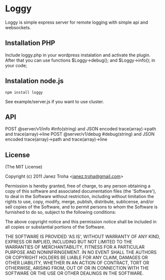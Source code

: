 
# Loggy

Loggy is simple express server for remote logging with simple api and websockets.

## Installation PHP

  Include loggy.php in your wordpress instalation and activate the plugin. After that you can use functions $Loggy->debug(); and $Loggy->info(); in your code; 

## Instalation node.js

	npm install loggy
  See example/server.js if you want to use cluster.

## API
  
  POST @server/v1/info #info(string) and JSON encoded trace(array)->path and trace(array)->line
  POST @server/v1/debug #debug(string) and JSON encoded trace(array)->path and trace(array)->line

## License 

(The MIT License)

Copyright (c) 2011 Janez Troha &lt;janez.troha@gmail.com&gt;

Permission is hereby granted, free of charge, to any person obtaining
a copy of this software and associated documentation files (the
'Software'), to deal in the Software without restriction, including
without limitation the rights to use, copy, modify, merge, publish,
distribute, sublicense, and/or sell copies of the Software, and to
permit persons to whom the Software is furnished to do so, subject to
the following conditions:

The above copyright notice and this permission notice shall be
included in all copies or substantial portions of the Software.

THE SOFTWARE IS PROVIDED 'AS IS', WITHOUT WARRANTY OF ANY KIND,
EXPRESS OR IMPLIED, INCLUDING BUT NOT LIMITED TO THE WARRANTIES OF
MERCHANTABILITY, FITNESS FOR A PARTICULAR PURPOSE AND NONINFRINGEMENT.
IN NO EVENT SHALL THE AUTHORS OR COPYRIGHT HOLDERS BE LIABLE FOR ANY
CLAIM, DAMAGES OR OTHER LIABILITY, WHETHER IN AN ACTION OF CONTRACT,
TORT OR OTHERWISE, ARISING FROM, OUT OF OR IN CONNECTION WITH THE
SOFTWARE OR THE USE OR OTHER DEALINGS IN THE SOFTWARE.